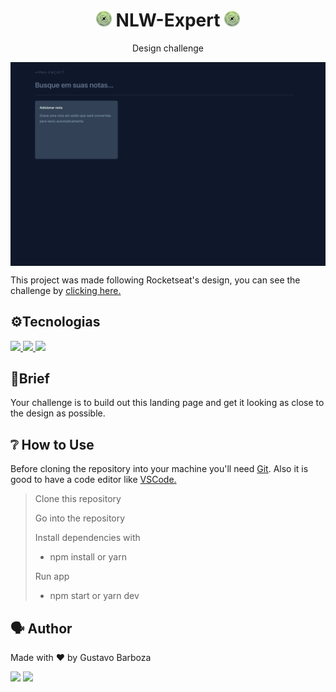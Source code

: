 <h1 align="center"> <img src="public/favicon.png" width="25"> NLW-Expert <img src="public/favicon.png" width="25"> </h1>

<p align="center">Design challenge</p>
<img src="./src/assets/readme.gif" align="center">

<p>This project was made following Rocketseat's design, you can see the challenge by <a href="https://www.rocketseat.com.br/?utm_source=google&utm_medium=cpc&utm_campaign=lead&utm_term=perpetuo&utm_content=institucional-lead-home-texto-lead-brandkws-none-none-institucional-none-none-br-google&gclid=Cj0KCQjw8NilBhDOARIsAHzpbLDM_cVTTXtTZwkbS3sOjoQdaXI4LU_G_pIM7rUxfaVJ9WSqQlTCWzMaAqZ8EALw_wcB">clicking here.</a>


<h2>⚙️Tecnologias</h2>
<a href="https://developer.mozilla.org/en-US/docs/Web/HTML" target="_blank">
  <img src="https://img.shields.io/badge/HTML5-%23323330?style=for-the-badge&logo=html5&logoColor=E34F26"/>
</a>
<a href="https://tailwindcss.com/" target="_blank">
  <img src="https://img.shields.io/badge/tailwindcss-%23323330.svg?style=for-the-badge&logo=tailwind-css&logoColor=white"/>
</a>
<a href="https://developer.mozilla.org/en-US/docs/Web/JavaScript" target="_blank">
  <img src="https://img.shields.io/badge/javascript-%23323330.svg?style=for-the-badge&logo=javascript&logoColor=%23F7DF1E"/>
</a>

<h2>🚀Brief</h2>
<p>
Your challenge is to build out this landing page and get it looking as close to the design as possible.
</p>

<h2>❔ How to Use </h2>
<p>Before cloning the repository into your machine you'll need <a href="https://git-scm.com/">Git</a>. Also it is good to have a code editor like <a href="https://code.visualstudio.com/">VSCode.</a>
<blockquote>
 Clone this repository

 Go into the repository

 Install dependencies with
  - npm install or yarn

 Run app
 - npm start or yarn dev
</blockquote>
</p>


<h2>🗣 Author </h2>
<p>Made with ❤️ by Gustavo Barboza</p>
<p>
   <a href="https://www.linkedin.com/in/gustavo-barboza-5641601ab/">
    <img src= "https://img.shields.io/badge/LinkedIn-0077B5?style=for-the-badge&logo=linkedin&logoColor=white"></a>
   <a href="mailto:gustavobarboza2003@gmail.com.br">
    <img src="https://img.shields.io/badge/Gmail-0077B5?style=for-the-badge&logo=gmail&logoColor=white"></a>
</p>